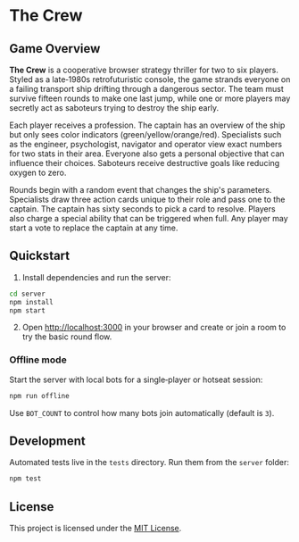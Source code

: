 # The Crew

## Game Overview

**The Crew** is a cooperative browser strategy thriller for two to six players. Styled as a late‑1980s retrofuturistic console, the game strands everyone on a failing transport ship drifting through a dangerous sector. The team must survive fifteen rounds to make one last jump, while one or more players may secretly act as saboteurs trying to destroy the ship early.

Each player receives a profession. The captain has an overview of the ship but only sees color indicators (green/yellow/orange/red). Specialists such as the engineer, psychologist, navigator and operator view exact numbers for two stats in their area. Everyone also gets a personal objective that can influence their choices. Saboteurs receive destructive goals like reducing oxygen to zero.

Rounds begin with a random event that changes the ship's parameters. Specialists draw three action cards unique to their role and pass one to the captain. The captain has sixty seconds to pick a card to resolve. Players also charge a special ability that can be triggered when full. Any player may start a vote to replace the captain at any time.

## Quickstart

1. Install dependencies and run the server:

```bash
cd server
npm install
npm start
```

2. Open [http://localhost:3000](http://localhost:3000) in your browser and create or join a room to try the basic round flow.

### Offline mode

Start the server with local bots for a single‑player or hotseat session:

```bash
npm run offline
```

Use `BOT_COUNT` to control how many bots join automatically (default is `3`).

## Development

Automated tests live in the `tests` directory. Run them from the `server` folder:

```bash
npm test
```

## License

This project is licensed under the [MIT License](LICENSE).
